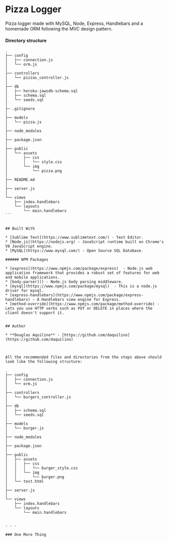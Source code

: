# Pizza Logger
Pizza logger made with MySQL, Node, Express, Handlebars and a homemade ORM following the MVC design pattern.


#### Directory structure

```
.
├── config
│   ├── connection.js
│   └── orm.js
│ 
├── controllers
│   └── pizzas_controller.js
│
├── db
│   ├── heroku-jawsdb-schema.sql
│   ├── schema.sql
│   └── seeds.sql
│
├─ .gitignore
│
├── models
│   └── pizza.js
│ 
├── node_modules
│ 
├── package.json
│
├── public
│   └── assets
│       ├── css
│       │   └── style.css
│       └── img
│           └── pizza.png
│
├── README.md   
│
├── server.js
│
└── views
    ├── index.handlebars
    └── layouts
        └── main.handlebars
``` 


## Built With

* [Sublime Text](https://www.sublimetext.com/) - Text Editor.
* [Node.js](https://nodejs.org) - JavaScript runtime built on Chrome's V8 JavaScript engine.
* [MySQL](https://www.mysql.com/) - Open Source SQL Database.

###### NPM Packages

* [express](https://www.npmjs.com/package/express)	- Node.js web application framework that provides a robust set of features for web and mobile applications.
* [body-parser]() - Node.js body parsing middleware.
* [mysql](https://www.npmjs.com/package/mysql)	- This is a node.js driver for mysql.
* [express-handlebars](https://www.npmjs.com/package/express-handlebars) - A Handlebars view engine for Express.
* [method-override](https://www.npmjs.com/package/method-override) - Lets you use HTTP verbs such as PUT or DELETE in places where the client doesn't support it.


## Author

* **Douglas Aquilino** - [https://github.com/daquilino](https://github.com/daquilino)



All the recommended files and directories from the steps above should look like the following structure:

```
	.
	├── config
	│   ├── connection.js
	│   └── orm.js
	│ 
	├── controllers
	│   └── burgers_controller.js
	│
	├── db
	│   ├── schema.sql
	│   └── seeds.sql
	│
	├── models
	│   └── burger.js
	│ 
	├── node_modules
	│ 
	├── package.json
	│
	├── public
	│   ├── assets
	│   │   ├── css
	│   │   │   └── burger_style.css
	│   │   └── img
	│   │       └── burger.png
	│   └── test.html
	│
	├── server.js
	│
	└── views
	    ├── index.handlebars
	    └── layouts
	        └── main.handlebars
```

- - -

### One More Thing